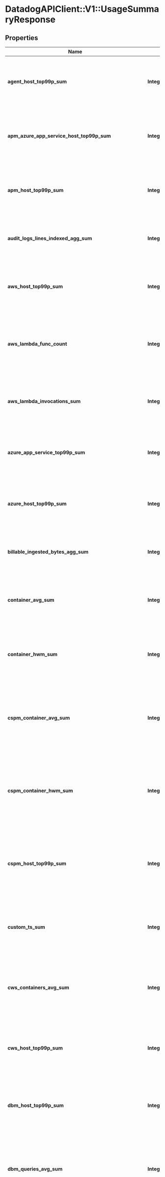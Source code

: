 # DatadogAPIClient::V1::UsageSummaryResponse

## Properties

| Name                                                 | Type                                                     | Description                                                                                                                                                         | Notes      |
| ---------------------------------------------------- | -------------------------------------------------------- | ------------------------------------------------------------------------------------------------------------------------------------------------------------------- | ---------- |
| **agent_host_top99p_sum**                            | **Integer**                                              | Shows the 99th percentile of all agent hosts over all hours in the current months for all organizations.                                                            | [optional] |
| **apm_azure_app_service_host_top99p_sum**            | **Integer**                                              | Shows the 99th percentile of all Azure app services using APM over all hours in the current months all organizations.                                               | [optional] |
| **apm_host_top99p_sum**                              | **Integer**                                              | Shows the 99th percentile of all distinct APM hosts over all hours in the current months for all organizations.                                                     | [optional] |
| **audit_logs_lines_indexed_agg_sum**                 | **Integer**                                              | Shows the sum of all audit logs lines indexed over all hours in the current months for all organizations.                                                           | [optional] |
| **aws_host_top99p_sum**                              | **Integer**                                              | Shows the 99th percentile of all AWS hosts over all hours in the current months for all organizations.                                                              | [optional] |
| **aws_lambda_func_count**                            | **Integer**                                              | Shows the average of the number of functions that executed 1 or more times each hour in the current months for all organizations.                                   | [optional] |
| **aws_lambda_invocations_sum**                       | **Integer**                                              | Shows the sum of all AWS Lambda invocations over all hours in the current months for all organizations.                                                             | [optional] |
| **azure_app_service_top99p_sum**                     | **Integer**                                              | Shows the 99th percentile of all Azure app services over all hours in the current months for all organizations.                                                     | [optional] |
| **azure_host_top99p_sum**                            | **Integer**                                              | Shows the 99th percentile of all Azure hosts over all hours in the current months for all organizations.                                                            | [optional] |
| **billable_ingested_bytes_agg_sum**                  | **Integer**                                              | Shows the sum of all log bytes ingested over all hours in the current months for all organizations.                                                                 | [optional] |
| **container_avg_sum**                                | **Integer**                                              | Shows the average of all distinct containers over all hours in the current months for all organizations.                                                            | [optional] |
| **container_hwm_sum**                                | **Integer**                                              | Shows the sum of the high-water marks of all distinct containers over all hours in the current months for all organizations.                                        | [optional] |
| **cspm_container_avg_sum**                           | **Integer**                                              | Shows the average number of Cloud Security Posture Management containers over all hours in the current months for all organizations.                                | [optional] |
| **cspm_container_hwm_sum**                           | **Integer**                                              | Shows the sum of the the high-water marks of Cloud Security Posture Management containers over all hours in the current months for all organizations.               | [optional] |
| **cspm_host_top99p_sum**                             | **Integer**                                              | Shows the 99th percentile of all Cloud Security Posture Management hosts over all hours in the current months for all organizations.                                | [optional] |
| **custom_ts_sum**                                    | **Integer**                                              | Shows the average number of distinct custom metrics over all hours in the current months for all organizations.                                                     | [optional] |
| **cws_containers_avg_sum**                           | **Integer**                                              | Shows the average of all distinct Cloud Workload Security containers over all hours in the current months for all organizations.                                    | [optional] |
| **cws_host_top99p_sum**                              | **Integer**                                              | Shows the 99th percentile of all Cloud Workload Security hosts over all hours in the current months for all organizations.                                          | [optional] |
| **dbm_host_top99p_sum**                              | **Integer**                                              | Shows the 99th percentile of all Database Monitoring hosts over all hours in the current month for all organizations.                                               | [optional] |
| **dbm_queries_avg_sum**                              | **Integer**                                              | Shows the average of all distinct Database Monitoring Normalized Queries over all hours in the current month for all organizations.                                 | [optional] |
| **end_date**                                         | **Time**                                                 | Shows the last date of usage in the current months for all organizations.                                                                                           | [optional] |
| **fargate_tasks_count_avg_sum**                      | **Integer**                                              | Shows the average of all Fargate tasks over all hours in the current months for all organizations.                                                                  | [optional] |
| **fargate_tasks_count_hwm_sum**                      | **Integer**                                              | Shows the sum of the high-water marks of all Fargate tasks over all hours in the current months for all organizations.                                              | [optional] |
| **gcp_host_top99p_sum**                              | **Integer**                                              | Shows the 99th percentile of all GCP hosts over all hours in the current months for all organizations.                                                              | [optional] |
| **heroku_host_top99p_sum**                           | **Integer**                                              | Shows the 99th percentile of all Heroku dynos over all hours in the current months for all organizations.                                                           | [optional] |
| **incident_management_monthly_active_users_hwm_sum** | **Integer**                                              | Shows sum of the the high-water marks of incident management monthly active users in the current months for all organizations.                                      | [optional] |
| **indexed_events_count_agg_sum**                     | **Integer**                                              | Shows the sum of all log events indexed over all hours in the current months for all organizations.                                                                 | [optional] |
| **infra_host_top99p_sum**                            | **Integer**                                              | Shows the 99th percentile of all distinct infrastructure hosts over all hours in the current months for all organizations.                                          | [optional] |
| **ingested_events_bytes_agg_sum**                    | **Integer**                                              | Shows the sum of all log bytes ingested over all hours in the current months for all organizations.                                                                 | [optional] |
| **iot_device_agg_sum**                               | **Integer**                                              | Shows the sum of all IoT devices over all hours in the current months for all organizations.                                                                        | [optional] |
| **iot_device_top99p_sum**                            | **Integer**                                              | Shows the 99th percentile of all IoT devices over all hours in the current months of all organizations.                                                             | [optional] |
| **last_updated**                                     | **Time**                                                 | Shows the the most recent hour in the current months for all organizations for which all usages were calculated.                                                    | [optional] |
| **live_indexed_events_agg_sum**                      | **Integer**                                              | Shows the sum of all live logs indexed over all hours in the current months for all organizations (data available as of December 1, 2020).                          | [optional] |
| **live_ingested_bytes_agg_sum**                      | **Integer**                                              | Shows the sum of all live logs bytes ingested over all hours in the current months for all organizations (data available as of December 1, 2020).                   | [optional] |
| **logs_by_retention**                                | [**LogsByRetention**](LogsByRetention.md)                |                                                                                                                                                                     | [optional] |
| **mobile_rum_session_count_agg_sum**                 | **Integer**                                              | Shows the sum of all mobile RUM Sessions over all hours in the current months for all organizations.                                                                | [optional] |
| **mobile_rum_session_count_android_agg_sum**         | **Integer**                                              | Shows the sum of all mobile RUM Sessions on Android over all hours in the current months for all organizations.                                                     | [optional] |
| **mobile_rum_session_count_ios_agg_sum**             | **Integer**                                              | Shows the sum of all mobile RUM Sessions on iOS over all hours in the current months for all organizations.                                                         | [optional] |
| **netflow_indexed_events_count_agg_sum**             | **Integer**                                              | Shows the sum of all Network flows indexed over all hours in the current months for all organizations.                                                              | [optional] |
| **npm_host_top99p_sum**                              | **Integer**                                              | Shows the 99th percentile of all distinct Networks hosts over all hours in the current months for all organizations.                                                | [optional] |
| **opentelemetry_host_top99p_sum**                    | **Integer**                                              | Shows the 99th percentile of all hosts reported by the Datadog exporter for the OpenTelemetry Collector over all hours in the current months for all organizations. | [optional] |
| **profiling_container_agent_count_avg**              | **Integer**                                              | Shows the average number of profiled containers over all hours in the current months for all organizations.                                                         | [optional] |
| **profiling_host_count_top99p_sum**                  | **Integer**                                              | Shows the 99th percentile of all profiled hosts over all hours in the current months for all organizations.                                                         | [optional] |
| **rehydrated_indexed_events_agg_sum**                | **Integer**                                              | Shows the sum of all rehydrated logs indexed over all hours in the current months for all organizations (data available as of December 1, 2020).                    | [optional] |
| **rehydrated_ingested_bytes_agg_sum**                | **Integer**                                              | Shows the sum of all rehydrated logs bytes ingested over all hours in the current months for all organizations (data available as of December 1, 2020).             | [optional] |
| **rum_session_count_agg_sum**                        | **Integer**                                              | Shows the sum of all browser RUM Sessions over all hours in the current months for all organizations.                                                               | [optional] |
| **rum_total_session_count_agg_sum**                  | **Integer**                                              | Shows the sum of RUM Sessions (browser and mobile) over all hours in the current months for all organizations.                                                      | [optional] |
| **sds_logs_scanned_bytes_sum**                       | **Integer**                                              | Shows the sum of all bytes scanned of logs usage by the Sensitive Data Scanner over all hours in the current month for all organizations.                           | [optional] |
| **sds_total_scanned_bytes_sum**                      | **Integer**                                              | Shows the sum of all bytes scanned across all usage types by the Sensitive Data Scanner over all hours in the current month for all organizations.                  | [optional] |
| **start_date**                                       | **Time**                                                 | Shows the first date of usage in the current months for all organizations.                                                                                          | [optional] |
| **synthetics_browser_check_calls_count_agg_sum**     | **Integer**                                              | Shows the sum of all Synthetic browser tests over all hours in the current months for all organizations.                                                            | [optional] |
| **synthetics_check_calls_count_agg_sum**             | **Integer**                                              | Shows the sum of all Synthetic API tests over all hours in the current months for all organizations.                                                                | [optional] |
| **trace_search_indexed_events_count_agg_sum**        | **Integer**                                              | Shows the sum of all Indexed Spans indexed over all hours in the current months for all organizations.                                                              | [optional] |
| **twol_ingested_events_bytes_agg_sum**               | **Integer**                                              | Shows the sum of all tracing without limits bytes ingested over all hours in the current months for all organizations.                                              | [optional] |
| **usage**                                            | [**Array&lt;UsageSummaryDate&gt;**](UsageSummaryDate.md) | An array of objects regarding hourly usage.                                                                                                                         | [optional] |
| **vsphere_host_top99p_sum**                          | **Integer**                                              | Shows the 99th percentile of all vSphere hosts over all hours in the current months for all organizations.                                                          | [optional] |

## Example

```ruby
require 'datadog_api_client/v1'

instance = DatadogAPIClient::V1::UsageSummaryResponse.new(
  agent_host_top99p_sum: null,
  apm_azure_app_service_host_top99p_sum: null,
  apm_host_top99p_sum: null,
  audit_logs_lines_indexed_agg_sum: null,
  aws_host_top99p_sum: null,
  aws_lambda_func_count: null,
  aws_lambda_invocations_sum: null,
  azure_app_service_top99p_sum: null,
  azure_host_top99p_sum: null,
  billable_ingested_bytes_agg_sum: null,
  container_avg_sum: null,
  container_hwm_sum: null,
  cspm_container_avg_sum: null,
  cspm_container_hwm_sum: null,
  cspm_host_top99p_sum: null,
  custom_ts_sum: null,
  cws_containers_avg_sum: null,
  cws_host_top99p_sum: null,
  dbm_host_top99p_sum: null,
  dbm_queries_avg_sum: null,
  end_date: null,
  fargate_tasks_count_avg_sum: null,
  fargate_tasks_count_hwm_sum: null,
  gcp_host_top99p_sum: null,
  heroku_host_top99p_sum: null,
  incident_management_monthly_active_users_hwm_sum: null,
  indexed_events_count_agg_sum: null,
  infra_host_top99p_sum: null,
  ingested_events_bytes_agg_sum: null,
  iot_device_agg_sum: null,
  iot_device_top99p_sum: null,
  last_updated: null,
  live_indexed_events_agg_sum: null,
  live_ingested_bytes_agg_sum: null,
  logs_by_retention: null,
  mobile_rum_session_count_agg_sum: null,
  mobile_rum_session_count_android_agg_sum: null,
  mobile_rum_session_count_ios_agg_sum: null,
  netflow_indexed_events_count_agg_sum: null,
  npm_host_top99p_sum: null,
  opentelemetry_host_top99p_sum: null,
  profiling_container_agent_count_avg: null,
  profiling_host_count_top99p_sum: null,
  rehydrated_indexed_events_agg_sum: null,
  rehydrated_ingested_bytes_agg_sum: null,
  rum_session_count_agg_sum: null,
  rum_total_session_count_agg_sum: null,
  sds_logs_scanned_bytes_sum: null,
  sds_total_scanned_bytes_sum: null,
  start_date: null,
  synthetics_browser_check_calls_count_agg_sum: null,
  synthetics_check_calls_count_agg_sum: null,
  trace_search_indexed_events_count_agg_sum: null,
  twol_ingested_events_bytes_agg_sum: null,
  usage: null,
  vsphere_host_top99p_sum: null
)
```
